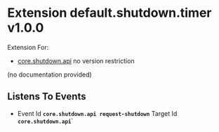 # Extension default.shutdown.timer v1.0.0

Extension For:
* [core.shutdown.api](core.shutdown.api.md)
  no version restriction


(no documentation provided)






## Listens To Events

* Event Id **`core.shutdown.api request-shutdown`**
  Target Id **`core.shutdown.api`**`


